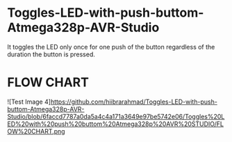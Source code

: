 # Toggles-LED-with-push-buttom-Atmega328p-AVR-Studio
It toggles the LED only once for one push of the button regardless of the duration the button is pressed.
# FLOW CHART
![Test Image 4]https://github.com/hiibrarahmad/Toggles-LED-with-push-buttom-Atmega328p-AVR-Studio/blob/6faccd7787a0da5a4c4a171a3649e97be5742e06/Toggles%20LED%20with%20push%20buttom%20Atmega328p%20AVR%20STUDIO/FLOW%20CHART.png

